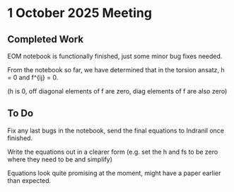# 1 October 2025 Meeting

## Completed Work

EOM notebook is functionally finished, just some minor bug fixes needed.

From the notebook so far, we have determined that in the torsion ansatz, h = 0 and f^{ij} = 0.

(h is 0, off diagonal elements of f are zero, diag elements of f are also zero)

## To Do

Fix any last bugs in the notebook, send the final equations to Indranil once finished.

Write the equations out in a clearer form (e.g. set the h and fs to be zero where they need to be and simplify)

Equations look quite promising at the moment, might have a paper earlier than expected.
